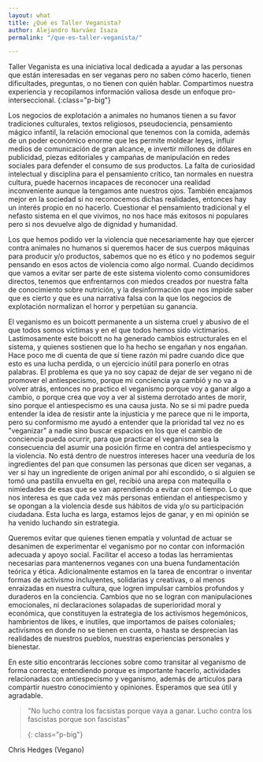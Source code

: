 ```yaml
---
layout: what
title: ¿Qué es Taller Veganista?
author: Alejandro Narváez Isaza
permalink: "/que-es-taller-veganista/"

---
```

Taller Veganista es una iniciativa local dedicada a ayudar a las personas que están interesadas en ser veganas pero no saben cómo hacerlo, tienen dificultades, preguntas, o no tienen con quién hablar. Compartimos nuestra experiencia y recopilamos información valiosa desde un enfoque pro-interseccional.
{:class="p-big"}

Los negocios de explotación a animales no humanos tienen a su favor tradiciones culturales, textos religiosos, pseudociencia, pensamiento mágico infantil, la relación emocional que tenemos con la comida, además de un poder económico enorme que les permite moldear leyes, influir medios de comunicación de gran alcance, e invertir millones de dólares en publicidad, piezas editoriales y campañas de manipulación en redes sociales para defender el consumo de sus productos. La falta de curiosidad intelectual y disciplina para el pensamiento crítico, tan normales en nuestra cultura, puede hacernos incapaces de reconocer una realidad inconveniente aunque la tengamos ante nuestros ojos. También encajamos mejor en la sociedad si no reconocemos dichas realidades, entonces hay un interés propio en no hacerlo. Cuestionar el pensamiento tradicional y el nefasto sistema en el que vivimos, no nos hace más exitosos ni populares pero si nos devuelve algo de dignidad y humanidad.

Los que hemos podido ver la violencia que necesariamente hay que ejercer contra animales no humanos si queremos hacer de sus cuerpos máquinas para producir y/o productos, sabemos que no es ético y no podemos seguir pensando en esos actos de violencia como algo normal. Cuando decidimos que vamos a evitar ser parte de este sistema violento como consumidores directos, tenemos que enfrentarnos con miedos creados por nuestra falta de conocimiento sobre nutrición, y la desinformación que nos impide saber que es cierto y que es una narrativa falsa con la que los negocios de explotación normalizan el horror y perpetúan su ganancia.

El veganismo es un boicott permanente a un sistema cruel y abusivo de el que todos somos víctimas y en el que todos hemos sido victimarios. Lastimosamente este boicott no ha generado cambios estructurales en el sistema, y quienes sostienen que lo ha hecho se engañan y nos engañan. Hace poco me di cuenta de que sí tiene razón mi padre cuando dice que esto es una lucha perdida, o un ejercicio inútil para ponerlo en otras palabras. El problema es que ya no soy capaz de dejar de ser vegano ni de promover el antiespecismo, porque mi conciencia ya cambió y no va a volver atrás, entonces no practico el veganismo porque voy a ganar algo a cambio, o porque crea que voy a ver al sistema derrotado antes de morir, sino porque el antiespecismo es una causa justa. No se si mi padre pueda entender la idea de resistir ante la injusticia y me parece que ni le importa, pero su conformismo me ayudó a entender que la prioridad tal vez no es "veganizar" a nadie sino buscar espacios en los que el cambio de conciencia pueda ocurrir, para que practicar el veganismo sea la consecuencia del asumir una posición firme en contra del antiespecismo y la violencia. No está dentro de nuestros intereses hacer una veeduría de los ingredientes del pan que consumen las personas que dicen ser veganas, a ver si hay un ingrediente de origen animal por ahí escondido, o si alguien se tomó una pastilla envuelta en gel, recibió una arepa con matequilla o nimiedades de esas que se van aprendiendo a evitar con el tiempo. Lo que nos interesa es que cada vez más personas entiendan el antiespecismo y se opongan a la violencia desde sus hábitos de vida y/o su participación ciudadana. Esta lucha es larga, estamos lejos de ganar, y en mi opinión se ha venido luchando sin estrategia.

Queremos evitar que quienes tienen empatía y voluntad de actuar se desanimen de experimentar el veganismo por no contar con información adecuada y apoyo social. Facilitar el acceso a todas las herramientas necesarias para mantenernos veganes con una buena fundamentación teórica y ética. Adicionalmente estamos en la tarea de encontrar o inventar formas de activismo incluyentes, solidarias y creativas, o al menos enraizadas en nuestra cultura, que logren impulsar cambios profundos y duraderos en la conciencia. Cambios que no se logran con manipulaciones emocionales, ni declaraciones solapadas de superioridad moral y económica, que constituyen la estrategia de los activismos hegemónicos, hambrientos de likes, e inutiles, que importamos de países coloniales; activismos en donde no se tienen en cuenta, o hasta se desprecian las realidades de nuestros pueblos, nuestras experiencias personales y bienestar.

En este sitio encontrarás lecciones sobre como transitar al veganismo de forma correcta; entendiendo porque es importante hacerlo, actividades relacionadas con antiespecismo y veganismo, además de artículos para compartir nuestro conocimiento y opiniones. Esperamos que sea útil y agradable.

> "No lucho contra los facsistas porque vaya a ganar. Lucho contra los fascistas porque son fascistas"
>
> {: class="p-big"}

Chris Hedges (Vegano)